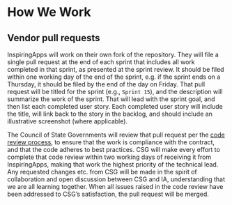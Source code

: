 # How We Work

## Vendor pull requests

InspiringApps will work on their own fork of the repository. They will file a single pull request at the end of each sprint that includes all work completed in that sprint, as presented at the sprint review. It should be filed within one working day of the end of the sprint, e.g. if the sprint ends on a Thursday, it should be filed by the end of the day on Friday. That pull request will be titled for the sprint (e.g., `Sprint 15`), and the description will summarize the work of the sprint. That will lead with the sprint goal, and then list each completed user story. Each completed user story will include the title, will link back to the story in the backlog, and should include an illustrative screenshot (where applicable).

The Council of State Governments will review that pull request per the [code review process](CODE_REVIEW.md), to ensure that the work is compliance with the contract, and that the code adheres to best practices. CSG will make every effort to complete that code review within two working days of receiving it from InspiringApps, making that work the highest priority of the technical lead. Any requested changes etc. from CSG will be made in the spirit of collaboration and open discussion between CSG and IA, understanding that we are all learning together. When all issues raised in the code review have been addressed to CSG’s satisfaction, the pull request will be merged.
